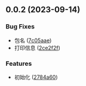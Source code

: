 ## 0.0.2 (2023-09-14)


### Bug Fixes

* 包名 ([7c05aae](https://github.com/yisen91/githooks/commit/7c05aae01bc5702eb4b43935ecebc842f1324d89))
* 打印信息 ([2ce2f2f](https://github.com/yisen91/githooks/commit/2ce2f2fc62b1754e55ad22d2efd5fea6038a2877))


### Features

* 初始化 ([2784a60](https://github.com/yisen91/githooks/commit/2784a60b2371056abbbb94b9de14b0783ff79be3))




